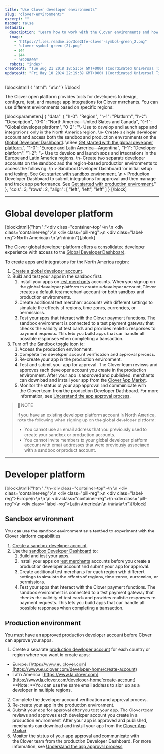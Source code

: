 ```yaml
---
title: "Use Clover developer environments"
slug: "clover-environments"
excerpt: ""
hidden: false
metadata: 
  description: "Learn how to work with the Clover environments and how to test and get apps approved for the Clover App Market."
  image: 
    - "https://files.readme.io/3ce21fe-clover-symbol-green_2.png"
    - "clover-symbol-green (2).png"
    - 144
    - 144
    - "#228800"
  robots: "index"
createdAt: "Tue Aug 21 2018 18:51:57 GMT+0000 (Coordinated Universal Time)"
updatedAt: "Fri May 10 2024 22:19:39 GMT+0000 (Coordinated Universal Time)"
---
```

[block:html]
{
  "html": "<!--JIRA DS-3008; Region pill icon added to topic on 2.27.2023-->\n<!--JIRA DS-5749; Replaced: https://www.clover.com and replace it with https://www.clover.com/global-developer-home to access the global developer platform only for the North America region.-->\n<!--JIRA DS-5917; Segregated content by region and platform-->"
}
[/block]


The Clover open platform provides tools for developers to design, configure, test, and manage app integrations for Clover merchants. You can use different environments based on specific regions:

[block:parameters]
{
  "data": {
    "h-0": "Region",
    "h-1": "Platform",
    "h-2": "Description",
    "0-0": "North America—United States and Canada",
    "0-1": "Global developer platform",
    "0-2": "\\- Use to develop and launch apps and integrations only in the North America region.  \n- Create a single developer account and access both the sandbox and production environments on the [Global Developer Dashboard](https://www.clover.com/global-developer-home).  \nSee [Get started with the global developer platform](https://docs.clover.com/docs/global-developer-platform-get-started).",
    "1-0": "Europe and Latin America—Argentina",
    "1-1": "Developer platform",
    "1-2": "\\- Use to develop and launch apps and integrations in the Europe and Latin America regions.  \n- Create two separate developer accounts on the sandbox and the region-based production environments to access the following:  \n    > Sandbox Developer Dashboard for initial setup and testing. See [Get started with sandbox environment](https://docs.clover.com/docs/get-started-with-sandbox-environment).  \n    > Production Developer Dashboard to submit integrations for approval and then manage and track app performance. See [Get started with production environment](https://docs.clover.com/docs/clover-app-approval-process)."
  },
  "cols": 3,
  "rows": 2,
  "align": [
    "left",
    "left",
    "left"
  ]
}
[/block]


***

# Global developer platform

[block:html]{"html":"<div class=\"container-top\">\n  <!--North America-->\n  <div class=\"container-reg\">\n    <div class=\"pill-reg\">\n      <div class=\"label-reg\">North America</div>\n    </div>\n  </div>\n</div>\n\n\n<!--Css-->\n<style>\n.container-top {\n  top: -15px;\n  position: relative;\n  margin-bottom: -5px;\n}\n\n.container-reg {\n  align-items: center;\n  min-width: auto; \n  width: fit-content;\n  text-align: left;\n  overflow: auto;\n  display: inline-block; \n}\n\n/*Pill format REG*/\n.pill-reg {\n  background: #44BB44;\n  border: .5px solid #44BB44;\n  margin-left: 5px;\n  overflow: auto;\n  display: flex; \n  justify-content: center; \n  align-items: center; \n  border-radius: 10px;\n  height: 1.8rem;\n  margin-top: 10px;\n  margin-bottom: 1.5px; \n  padding: 0 10px; \n}\n\n/*Text FORMAT inside REG pills */\n.pill-reg .label-reg, \n.pill-reg__addon .label-reg \n{\n  font-style: normal;\n  font-weight: normal;\n  font-size: 12px;\n  color: #fff;\n  vertical-align: middle;\n  margin: 0;\n  padding: 0 5px;\n}\n</style>"}[/block]

The Clover global developer platform offers a consolidated developer experience with access to the [Global Developer Dashboard](https://www.clover.com/global-developer-home).

To create apps and integrations for the North America region:

1. [Create a global developer account](https://docs.clover.com/docs/gdp-create-global-developer-account). 
2. Build and test your apps in the sandbox first. 
   1. Install your apps on [test merchants](https://docs.clover.com/docs/gdp-manage-test-merchants-accounts) accounts. When you sign up on the global developer platform to create a developer account, Clover creates a default test merchant account for both sandbox and production environments.
   2. Create additional test merchant accounts with different settings to simulate the effects of regions, time zones, currencies, or permissions.
   3. Test your apps that interact with the Clover payment functions. The sandbox environment is connected to a test payment gateway that checks the validity of test cards and provides realistic responses to payment requests. This lets you build apps that can handle all possible responses when completing a transaction.
3. Turn off the Sandbox toggle icon to:
   1. Access the production environment.
   2. Complete the developer account verification and approval process.
   3. Re-create your app in the production environment.
   4. Test and submit your app for approval. The Clover team reviews and approves each developer account you create in the production environment. After your app is approved and published, merchants can download and install your app from the [Clover App Market](https://www.clover.com/appmarket). 
   5. Monitor the status of your app approval and communicate with the Clover team from the production Developer Dashboard. For more information, see [Understand the app approval process](https://docs.clover.com/docs/developer-app-approval-archive).

> 📘 NOTE
> 
> If you have an existing developer platform account in North America, note the following when signing up on the global developer platform:
> 
> - You cannot use an email address that you previously used to create your sandbox or production accounts.
> - You cannot invite members to your global developer platform account with email addresses that were previously associated with a sandbox or product account.

***

# Developer platform

[block:html]{"html":"\n<div class=\"container-top\">\n    <!--Europe-->\n  <div class=\"container-reg\">\n    <div class=\"pill-reg\">\n      <div class=\"label-reg\">Europe</div>\n    </div>\n  </div>\n  <!--Latin America-->\n  <div class=\"container-reg\">\n    <div class=\"pill-reg\">\n      <div class=\"label-reg\">Latin America</div>\n    </div>\n  </div>\n</div>\n\n\n<!--Css-->\n<style>\n.container-top {\n  top: -15px;\n  position: relative;\n  margin-bottom: -5px;\n}\n\n.container-reg {\n  align-items: center;\n  min-width: auto; \n  width: fit-content;\n  text-align: left;\n  overflow: auto;\n  display: inline-block; \n}\n\n/*Pill format REG*/\n.pill-reg {\n  background: #44BB44;\n  border: .5px solid #44BB44;\n  margin-left: 5px;\n  overflow: auto;\n  display: flex; \n  justify-content: center; \n  align-items: center; \n  border-radius: 10px;\n  height: 1.8rem;\n  margin-top: 10px;\n  margin-bottom: 1.5px; \n  padding: 0 10px; \n}\n\n/*Text FORMAT inside REG pills */\n.pill-reg .label-reg, \n.pill-reg__addon .label-reg \n{\n  font-style: normal;\n  font-weight: normal;\n  font-size: 12px;\n  color: #fff;\n  vertical-align: middle;\n  margin: 0;\n  padding: 0 5px;\n}\n</style>"}[/block]

## Sandbox environment

You can use the sandbox environment as a testbed to experiment with the Clover platform capabilities.

1. [Create a sandbox developer account](https://docs.clover.com/docs/create-a-sandbox-account).
2. Use the [sandbox Developer Dashboard](https://sandbox.dev.clover.com/developer-home/) to:
   1. Build and test your apps.
   2. Install your apps on [test merchants](https://docs.clover.com/docs/use-test-merchants-dashboard) accounts before you create a production developer account and submit your app for approval.
   3. Create additional test merchants for each region with different settings to simulate the effects of regions, time zones, currencies, or permissions.
   4. Test your apps that interact with the Clover payment functions. The sandbox environment is connected to a test payment gateway that checks the validity of test cards and provides realistic responses to payment requests. This lets you build apps that can handle all possible responses when completing a transaction.

## Production environment

You must have an approved production developer account before Clover can approve your apps. 

1. Create a separate [production developer account](https://docs.clover.com/docs/developer-accounts#create-a-production-developer-account) for each country or region where you want to create apps:

- Europe: [https://www.eu.clover.com](https://www.eu.clover.com/developer-home/create-account)
- Latin America: [https://www.la.clover.com](https://www.la.clover.com/developer-home/create-account)  
  **Note: **You can use the same email address to sign up as a developer in multiple regions.

2. Complete the developer account verification and approval process.
3. Re-create your app in the production environment.
4. Submit your app for approval after you test your app. The Clover team reviews and approves each developer account you create in a production environment. After your app is approved and published, merchants can download and install your app from the [Clover App Market](https://www.clover.com/appmarket).
5. Monitor the status of your app approval and communicate with the Clover team from the production Developer Dashboard. For more information, see [Understand the app approval process](https://docs.clover.com/docs/developer-app-approval-archive).
